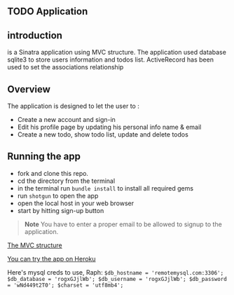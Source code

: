 ## TODO Application

## introduction

is a Sinatra application using MVC structure. The application used database sqlite3 to store users information and todos list. ActiveRecord has been used to set the associations relationship   

## Overview

The application is designed to let the user to :
- Create a new account and sign-in
- Edit his profile page by updating his personal info name & email
- Create a new todo, show todo list, update and delete todos

## Running the app
 - fork and clone this repo.
 - cd the directory from the terminal
 - in the terminal run ```bundle install``` to install all required gems
 - run ```shotgun``` to open the app
 - open the local host in your web browser
 - start by hitting sign-up button
>**Note** You have to enter a proper email to be allowed to signup to the application.

[The MVC structure](https://imgur.com/a/K3Cp5mk)


[You can try the app on Heroku](https://boiling-depths-96093.herokuapp.com/)

Here's mysql creds to use, Raph:
`
$db_hostname = 'remotemysql.com:3306';
$db_database = 'rogxGJjlWb';
$db_username = 'rogxGJjlWb';
$db_password = 'wNd449t2T0';
$charset = 'utf8mb4';
`